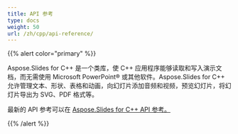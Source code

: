 ```yaml
---
title: API 参考
type: docs
weight: 50
url: /zh/cpp/api-reference/
---
```


{{% alert color="primary" %}} 

Aspose.Slides for C++ 是一个类库，使 C++ 应用程序能够读取和写入演示文档，而无需使用 Microsoft PowerPoint® 或其他软件。Aspose.Slides for C++ 允许管理文本、形状、表格和动画，向幻灯片添加音频和视频，预览幻灯片，将幻灯片导出为 SVG、PDF 格式等。

最新的 API 参考可以在 
[Aspose.Slides for C++ API 参考。](https://reference.aspose.com/slides/cpp/)

{{% /alert %}}